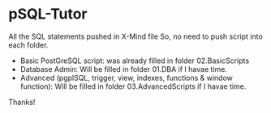 # pSQL-Tutor

All the SQL statements pushed in X-Mind file
So, no need to push script into each folder.

 - Basic PostGreSQL script: was already filled in folder 02.BasicScripts
 - Database Admin: Will be filled in folder 01.DBA if I havae time.
 - Advanced (pgplSQL, trigger, view, indexes, functions & window function): Will be filled in folder 03.AdvancedScripts if I havae time.

Thanks!
